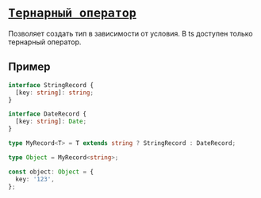 # [`Тернарный оператор`](../index.md/#операторы)

Позволяет создать тип в зависимости от условия. В ts доступен только тернарный оператор.

## Пример

```ts
interface StringRecord {
  [key: string]: string;
}

interface DateRecord {
  [key: string]: Date;
}

type MyRecord<T> = T extends string ? StringRecord : DateRecord;

type Object = MyRecord<string>;

const object: Object = {
  key: '123',
};
```
